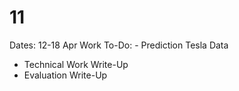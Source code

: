 # 11

Dates: 12-18 Apr
Work To-Do: - Prediction Tesla Data
- Technical Work Write-Up
- Evaluation Write-Up